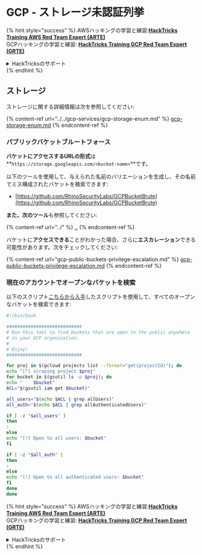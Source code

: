 # GCP - ストレージ未認証列挙

{% hint style="success" %}
AWSハッキングの学習と練習:<img src="/.gitbook/assets/image.png" alt="" data-size="line">[**HackTricks Training AWS Red Team Expert (ARTE)**](https://training.hacktricks.xyz/courses/arte)<img src="/.gitbook/assets/image.png" alt="" data-size="line">\
GCPハッキングの学習と練習: <img src="/.gitbook/assets/image (2).png" alt="" data-size="line">[**HackTricks Training GCP Red Team Expert (GRTE)**<img src="/.gitbook/assets/image (2).png" alt="" data-size="line">](https://training.hacktricks.xyz/courses/grte)

<details>

<summary>HackTricksのサポート</summary>

* [**サブスクリプションプラン**](https://github.com/sponsors/carlospolop)をチェック！
* 💬 [**Discordグループ**](https://discord.gg/hRep4RUj7f)に参加するか、[**telegramグループ**](https://t.me/peass)に参加するか、**Twitter** 🐦 [**@hacktricks\_live**](https://twitter.com/hacktricks\_live)**をフォロー**してください。
* **HackTricks**と**HackTricks Cloud**のgithubリポジトリにPRを提出して**ハッキングトリックを共有**してください。

</details>
{% endhint %}

## ストレージ

ストレージに関する詳細情報は次を参照してください:

{% content-ref url="../../gcp-services/gcp-storage-enum.md" %}
[gcp-storage-enum.md](../../gcp-services/gcp-storage-enum.md)
{% endcontent-ref %}

### パブリックバケットブルートフォース

**バケットにアクセスするURLの形式**は**`https://storage.googleapis.com/<bucket-name>`**です。

以下のツールを使用して、与えられた名前のバリエーションを生成し、その名前でミス構成されたバケットを検索できます:

* [https://github.com/RhinoSecurityLabs/GCPBucketBrute](https://github.com/RhinoSecurityLabs/GCPBucketBrute)

**また、次のツール**も参照してください:

{% content-ref url="../" %}
[..](../)
{% endcontent-ref %}

バケットに**アクセスできる**ことがわかった場合、さらに**エスカレーション**できる可能性があります。次をチェックしてください:

{% content-ref url="gcp-public-buckets-privilege-escalation.md" %}
[gcp-public-buckets-privilege-escalation.md](gcp-public-buckets-privilege-escalation.md)
{% endcontent-ref %}

### 現在のアカウントでオープンなバケットを検索

以下のスクリプト[こちらから入手](https://gitlab.com/gitlab-com/gl-security/security-operations/gl-redteam/gcp\_misc/-/blob/master/find\_open\_buckets.sh)したスクリプトを使用して、すべてのオープンなバケットを検索できます:
```bash
#!/bin/bash

############################
# Run this tool to find buckets that are open to the public anywhere
# in your GCP organization.
#
# Enjoy!
############################

for proj in $(gcloud projects list --format="get(projectId)"); do
echo "[*] scraping project $proj"
for bucket in $(gsutil ls -p $proj); do
echo "    $bucket"
ACL="$(gsutil iam get $bucket)"

all_users="$(echo $ACL | grep allUsers)"
all_auth="$(echo $ACL | grep allAuthenticatedUsers)"

if [ -z "$all_users" ]
then
:
else
echo "[!] Open to all users: $bucket"
fi

if [ -z "$all_auth" ]
then
:
else
echo "[!] Open to all authenticated users: $bucket"
fi
done
done
```
{% hint style="success" %}
AWSハッキングの学習と練習:<img src="/.gitbook/assets/image.png" alt="" data-size="line">[**HackTricks Training AWS Red Team Expert (ARTE)**](https://training.hacktricks.xyz/courses/arte)<img src="/.gitbook/assets/image.png" alt="" data-size="line">\
GCPハッキングの学習と練習: <img src="/.gitbook/assets/image (2).png" alt="" data-size="line">[**HackTricks Training GCP Red Team Expert (GRTE)**<img src="/.gitbook/assets/image (2).png" alt="" data-size="line">](https://training.hacktricks.xyz/courses/grte)

<details>

<summary>HackTricksのサポート</summary>

* [**サブスクリプションプラン**](https://github.com/sponsors/carlospolop)をチェック！
* 💬 [**Discordグループ**](https://discord.gg/hRep4RUj7f)に参加するか、[**telegramグループ**](https://t.me/peass)に参加するか、**Twitter** 🐦 [**@hacktricks\_live**](https://twitter.com/hacktricks\_live)**をフォロー**してください。
* ハッキングトリックを共有するために、[**HackTricks**](https://github.com/carlospolop/hacktricks)と[**HackTricks Cloud**](https://github.com/carlospolop/hacktricks-cloud)のGitHubリポジトリにPRを提出してください。

</details>
{% endhint %}
